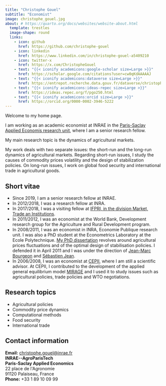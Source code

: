 ```yaml
---
title: "Christophe Gouel"
subtitle: "Economist"
image: christophe_gouel.jpg
about: # https://quarto.org/docs/websites/website-about.html
  template: trestles
  image-shape: round
  links:
    - icon: github
      href: https://github.com/christophe-gouel
    - icon: linkedin
      href: https://www.linkedin.com/in/christophe-gouel-a5409210
    - icon: twitter-x
      href: https://x.com/ChristopheGouel
    - text: "{{< iconify academicons:google-scholar size=Large >}}"
      href: https://scholar.google.com/citations?user=cw0qKdAAAAAJ
    - text: "{{< iconify academicons:dataverse size=Large >}}"
      href: https://entrepot.recherche.data.gouv.fr/dataverse/christophe-gouel
    - text: "{{< iconify academicons:ideas-repec size=Large >}}"
      href: https://ideas.repec.org/f/pgo250.html
    - text: "{{< iconify academicons:orcid size=Large >}}"
      href: https://orcid.org/0000-0002-3946-5222
---
```


Welcome to my home page.

I am working as an academic economist at INRAE in the [Paris-Saclay Applied Economis research unit](https://psae-saclay.fr/), where I am a senior research fellow.

My main research topic is the dynamics of agricultural markets.

My work deals with two separate issues: the short-run and the long-run dynamics of agricultural markets. Regarding short-run issues, I study the causes of commodity prices volatility and the design of stabilization policies. On long-run issues, I work on global food security and international trade in agricultural goods.

## Short vitae

- Since 2019, I am a senior research fellow at INRAE.
- In 2012/2018, I was a research fellow at INRA.
- In 2017/2018, I was a visiting fellow at [IFPRI, in the division Market, Trade an Institutions](https://www.ifpri.org/division/markets-trade-and-institutions-mtid).
- In 2011/2012, I was an economist at the World Bank, Development research group for the Agriculture and Rural Development program.
- In 2008/2011, I was an economist in INRA, Economie Publique research unit. I was also a PhD student at the Econometrics Laboratory at the Ecole Polytechnique. [My PhD dissertation](https://pastel.archives-ouvertes.fr/pastel-00584922/) revolves around agricultural prices fluctuations and of the optimal design of stabilisation policies. I defended it in April 2011 and I was under the direction of [Jean-Marc Bourgeon](https://sites.google.com/site/jeanmarcbourgeoneconomics/) and [Sébastien Jean](http://sebastien.jean.eco.free.fr/).
- In 2006/2008, I was an economist at [CEPII](https://www.cepii.fr/CEPII/en/welcome.asp), where I am still a scientific advisor. At CEPII, I contributed to the development of the applied general equilibrium model [MIRAGE](https://mirage-model.eu) and I used it to study issues such as agricultural policies, trade policies and WTO negotiations.

## Research topics

- Agricultural policies
- Commodity price dynamics
- Computational methods
- Food security
- International trade

## Contact information

**Email:** <christophe.gouel@inrae.fr>\
**INRAE--AgroParisTech**\
**Paris-Saclay Applied Economics**\
22 place de l\'Agronomie\
91120 Palaiseau, France\
**Phone:** +33 1 89 10 09 99
